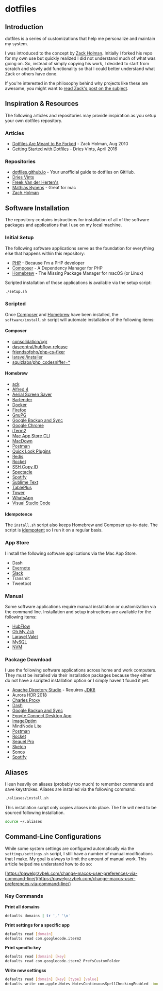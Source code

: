 # dotfiles

## Introduction

dotfiles is a series of customizations that help me personalize and maintain my system.

I was introduced to the concept by [Zack Holman](https://github.com/holman/dotfiles). Initially I forked his repo for my own use but quickly realized I did not understand much of what was going on. So, instead of simply copying his work, I decided to start from scratch and slowly add functionality so that I could better understand what Zack or others have done.

If you're interested in the philosophy behind why projects like these are awesome, you might want to [read Zack's post on the
subject](http://zachholman.com/2010/08/dotfiles-are-meant-to-be-forked/).

## Inspiration & Resources

The following articles and repositories may provide inspiration as you setup your own dotfiles repository.

### Articles

* [Dotfiles Are Meant to Be Forked](http://zachholman.com/2010/08/dotfiles-are-meant-to-be-forked/) - Zack Holman, Aug 2010
* [Getting Started with Dotfiles](https://driesvints.com/blog/getting-started-with-dotfiles/) - Dries Vints, April 2016

### Repositories

* [dotfiles.github.io](https://dotfiles.github.io/) - Your unofficial guide to dotfiles on GitHub.
* [Dries Vints](https://github.com/driesvints/dotfiles)
* [Freek Van der Herten's](https://github.com/freekmurze/dotfiles)
* [Mathias Bynens](https://github.com/mathiasbynens/dotfiles) - Great for mac
* [Zach Holman](https://github.com/holman/dotfiles)

## Software Installation

The repository contains instructions for installation of all of the software packages and applications that I use on my local machine.

### Initial Setup

The following software applications serve as the foundation for everything else that happens within this repository:

* [PHP](https://www.php.net/) - Because I'm a PHP developer
* [Composer](https://getcomposer.org/) - A Dependency Manager for PHP
* [Homebrew](https://brew.sh/) - The Missing Package Manager for macOS (or Linux)

Scripted installation of those applications is available via the setup script:

```bash
./setup.sh
```

### Scripted

Once [Composer](software/composer.md) and [Homebrew](software/homebrew.md) have been installed, the `software/install.sh` script will automate installation of the following items:

#### Composer

* [consolidation/cgr](https://github.com/consolidation/cgr)
* [dascentral/hubflow-release](https://packagist.org/packages/dascentral/hubflow-release)
* [friendsofphp/php-cs-fixer](https://github.com/FriendsOfPHP/PHP-CS-Fixer)
* [laravel/installer](https://laravel.com/docs/master)
* [squizlabs/php_codesniffer=*](https://github.com/squizlabs/PHP_CodeSniffer)

#### Homebrew

* [ack](http://beyondgrep.com/install/)
* [Alfred 4](https://www.alfredapp.com/)
* [Aerial Screen Saver](com/JohnCoates/Aerial)
* [Bartender](www.macbartender.com)
* [Docker](https://www.docker.com/products/docker-desktop)
* [Firefox](https://www.mozilla.org/en-US/exp/firefox/new/)
* [GnuPG](https://gnupg.org)
* [Google Backup and Sync](com/drive/download/backup-and-sync/)
* [Google Chrome](google.com/chrome)
* [iTerm2](https://www.iterm2.com/)
* [Mac App Store CLI](com/mas-cli/mas)
* [MacDown](https://macdown.uranusjr.com/)
* [Postman](https://www.getpostman.com)
* [Quick Look Plugins](com/sindresorhus/quick-look-plugins)
* [Redis](https://redis.io/)
* [Rocket](https://matthewpalmer.net/rocket/)
* [SSH Copy ID](www.ssh.com/ssh/copy-id)
* [Spectacle](www.spectacleapp.com/)
* [Spotify](https://www.spotify.com/us/)
* [Sublime Text](www.sublimetext.com/)
* [TablePlus](tableplus.io)
* [Tower](https://www.git-tower.com/mac)
* [WhatsApp](https://www.whatsapp.com)
* [Visual Studio Code](visualstudio.com/)

#### Idempotence

The `install.sh` script also keeps Homebrew and Composer up-to-date. The script is [idempotent](https://en.wikipedia.org/wiki/Idempotence) so I run it on a regular basis.

### App Store

I install the following software applications via the Mac App Store.

* Dash
* [Evernote](https://evernote.com/download)
* [Slack](https://itunes.apple.com/app/slack/id803453959?ls=1&mt=12)
* Transmit
* Tweetbot

### Manual

Some software applications require manual installation or customization via the command line. Installation and setup instructions are available for the following items:

* [HubFlow](software/hubflow.md)
* [Oh My Zsh](software/zsh.md)
* [Laravel Valet](software/laravel-valet.md)
* [MySQL](software/mysql.md)
* [NVM](software/nvm.md)

### Package Download

I use the following software applications across home and work computers. They must be installed via their installation packages because they either do not have a scripted installation option or I simply haven't found it yet.

* [Apache Directory Studio](http://directory.apache.org/studio/) - Requires [JDK8](https://www.oracle.com/technetwork/pt/java/javase/downloads/jdk8-downloads-2133151.html)
* Aurora HDR 2018
* [Charles Proxy](https://www.charlesproxy.com/)
* [Dash](https://kapeli.com/dash)
* [Google Backup and Sync](https://www.google.com/drive/download/)
* [Egnyte Connect Desktop App](https://akqa.egnyte.com/app/index.do#appstore/addons-integrations/)
* [ImageOptim](https://imageoptim.com/mac)
* MindNode Lite
* [Postman](https://www.getpostman.com/)
* [Rocket](https://matthewpalmer.net/rocket/)
* [Sequel Pro](http://www.sequelpro.com/download/)
* [Sketch](https://www.sketchapp.com/)
* [Sonos](http://www.sonos.com/en-us/controller-app)
* [Spotify](http://www.spotify.com/)

## Aliases

I lean heavily on aliases (probably too much) to remember commands and save keystrokes. Aliases are installed via the following command:

```bash
./aliases/install.sh
```

This installation script only copies aliases into place. The file will need to be sourced following installation.

```bash
source ~/.aliases
```

## Command-Line Configurations

While some system settings are configured automatically via the `settings/settings.sh` script, I still have a number of manual modifications that I make. My goal is always to limit the amount of manual work. This article helped me understand how to do so:

[https://pawelgrzybek.com/change-macos-user-preferences-via-command-line/](https://pawelgrzybek.com/change-macos-user-preferences-via-command-line/)

### Key Commands

**Print all domains**

```bash
defaults domains | tr ',' '\n'
```

**Print settings for a specific app**

```bash
defaults read [domain]
defaults read com.googlecode.iterm2
```

**Print specific key**

```bash
defaults read [domain] [key]
defaults read com.googlecode.iterm2 PrefsCustomFolder
```

**Write new settingss**

```bash
defaults read [domain] [key] [type] [value]
defaults write com.apple.Notes NotesContinuousSpellCheckingEnabled -bool true
```
